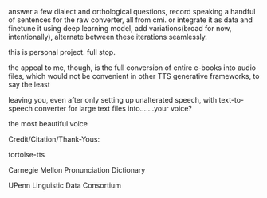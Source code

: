 answer a few dialect and orthological questions, record speaking a handful of sentences for the raw converter, all from cmi. or integrate it as data and finetune it using deep learning model, add variations(broad for now, intentionally), alternate between these iterations seamlessly. 

this is personal project. full stop.

the appeal to me, though, is the full conversion of entire e-books into audio files, which would not be convenient in other TTS generative frameworks, to say the least

leaving you, even after only setting up unalterated speech, with text-to-speech converter for large text files into.......your voice? 

the most beautiful voice



Credit/Citation/Thank-Yous:

tortoise-tts

Carnegie Mellon Pronunciation Dictionary

UPenn Linguistic Data Consortium
